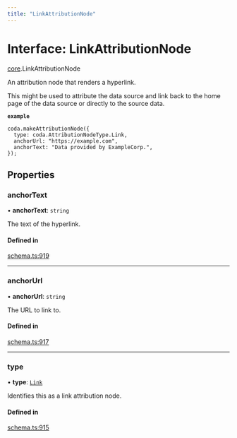 ```yaml
---
title: "LinkAttributionNode"
---
```

# Interface: LinkAttributionNode

[core](../modules/core.md).LinkAttributionNode

An attribution node that renders a hyperlink.

This might be used to attribute the data source and link back to the home page
of the data source or directly to the source data.

**`example`**
```
coda.makeAttributionNode({
  type: coda.AttributionNodeType.Link,
  anchorUrl: "https://example.com",
  anchorText: "Data provided by ExampleCorp.",
});
```

## Properties

### anchorText

• **anchorText**: `string`

The text of the hyperlink.

#### Defined in

[schema.ts:919](https://github.com/coda/packs-sdk/blob/main/schema.ts#L919)

___

### anchorUrl

• **anchorUrl**: `string`

The URL to link to.

#### Defined in

[schema.ts:917](https://github.com/coda/packs-sdk/blob/main/schema.ts#L917)

___

### type

• **type**: [`Link`](../enums/core.AttributionNodeType.md#link)

Identifies this as a link attribution node.

#### Defined in

[schema.ts:915](https://github.com/coda/packs-sdk/blob/main/schema.ts#L915)

